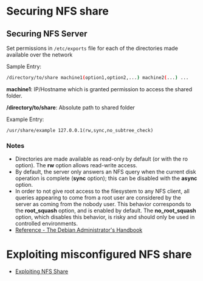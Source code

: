 # Securing NFS share

## Securing NFS Server
Set permissions in `/etc/exports` file for each of the directories made available over the network

Sample Entry:
```bash
/directory/to/share machine1(option1,option2,...) machine2(...) ...
```

**machine1**: IP/Hostname which is granted permission to access the shared folder.

**/directory/to/share**: Absolute path to shared folder

Example Entry:
```
/usr/share/example 127.0.0.1(rw,sync,no_subtree_check)
```

### Notes

* Directories are made available as read-only by default (or with the ro option). The **rw** option allows read-write access.
* By default, the server only answers an NFS query when the current disk operation is complete (**sync** option); this can be disabled with the **async** option.
* In order to not give root access to the filesystem to any NFS client, all queries appearing to come from a root user are considered by the server as coming from the nobody user. This behavior corresponds to the **root_squash** option, and is enabled by default. The **no_root_squash** option, which disables this behavior, is risky and should only be used in controlled environments.
* [Reference - The Debian Administrator's Handbook](https://debian-handbook.info/browse/wheezy/sect.nfs-file-server.html)

# Exploiting misconfigured NFS share

* [Exploiting NFS Share](https://resources.infosecinstitute.com/exploiting-nfs-share/)

